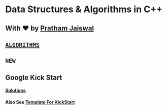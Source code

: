 # Data Structures & Algorithms in C++

## With ♥ by [Pratham Jaiswal](https://linkedin.com/in/pr47h4m)

## [``` ALGORITHMS ```](./Algorithms/README.md)

## ``` NEW ```
## Google Kick Start
#### [Solutions](./Google-KickStart)
#### Also See [Template For KickStart](./Google-KickStart/template.cpp)